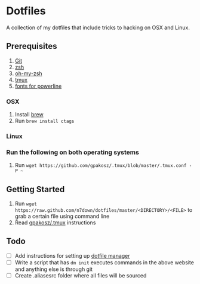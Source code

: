 # Dotfiles
A collection of my dotfiles that include tricks to hacking on OSX and Linux. 
## Prerequisites
1. [Git](https://git-scm.com/)
1. [zsh](https://gist.github.com/derhuerst/12a1558a4b408b3b2b6e)
2. [oh-my-zsh](https://github.com/robbyrussell/oh-my-zsh)
3. [tmux](https://github.com/tmux/tmux)
4. [fonts for powerline](https://github.com/powerline/fonts)
### OSX
1. Install [brew](https://brew.sh/)
2. Run `brew install ctags` 
### Linux
### Run the following on both operating systems
1. Run `wget https://github.com/gpakosz/.tmux/blob/master/.tmux.conf -P ~`
## Getting Started
1. Run `wget https://raw.github.com/n7down/dotfiles/master/<DIRECTORY>/<FILE>` to grab a certain file using command line
2. Read [gpakosz/.tmux](https://github.com/gpakosz/.tmux) instructions
## Todo
- [ ] Add instructions for setting up [dotfile manager](https://news.ycombinator.com/item?id=11070797)
 - [ ] Write a script that has `dm init` executes commands in the above website and anything else is through git
- [ ] Create .aliasesrc folder where all files will be sourced
